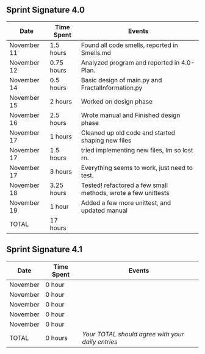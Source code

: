 
## Sprint Signature 4.0

| Date        | Time Spent | Events
|-------------|------------|--------------------
| November 11 | 1.5 hours  | Found all code smells, reported in Smells.md
| November 12 | 0.75 hours | Analyzed program and reported in 4.0-Plan.
| November 14 | 0.5 hours  | Basic design of main.py and FractalInformation.py
| November 15 | 2 hours    | Worked on design phase
| November 16 | 2.5 hours  | Wrote manual and Finished design phase
| November 17 | 1 hours    | Cleaned up old code and started shaping new files
| November 17 | 1.5 hours  | tried implementing new files, Im so lost rn.
| November 17 | 3 hours    | Everything seems to work, just need to test.
| November 18 | 3.25 hours | Tested! refactored a few small methods, wrote a few unittests
| November 19 | 1 hour     | Added a few more unittest, and updated manual
| TOTAL       | 17 hours   | 


## Sprint Signature 4.1

| Date        | Time Spent | Events
|-------------|------------|--------------------
| November    | 0 hour     | 
| November    | 0 hour     | 
| November    | 0 hour     | 
| November    | 0 hour     | 
| November    | 0 hour     | 
| TOTAL       | 0 hours    | *Your TOTAL should agree with your daily entries*
